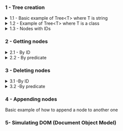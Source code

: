 
### 1 - Tree creation
<details>
  <summary>1.1 - Basic example of Tree&lt;T> where T is string </summary>
  <br>
  <img src="src/SyntaxChecked.FluentSimpleTree.Examples/SyntaxChecked.FluentSimpleTree.Examples/TreeCreation/basictree1.svg">

  <p></p>

  Code:
  ```csharp
      var myTree = new Tree<string>("a");
      var root = myTree.RootNode; //a

      root
        .AddChildren(new[] { "b", "c", "d", "g" })[1] //c
          .AddChildren(new[] { "e", "f" })[0] //e
            .AddChildren(new[] { "h", "i" })[0] //h
            .Parent //e
          .NextSibling //f
            .AddChildren(new[] { "j" })[0] //j
              .AddChildren(new[] { "r", "s", "t" })[2] //t
                .AddChildren(new[] { "z", "k" });
  ```
  Output:

  ![](src/SyntaxChecked.FluentSimpleTree.Examples/SyntaxChecked.FluentSimpleTree.Examples/TreeCreation/output1.png)

  [Full code here](src/SyntaxChecked.FluentSimpleTree.Examples/SyntaxChecked.FluentSimpleTree.Examples/TreeCreation/Example1.cs).
  <hr>
</details>

<details>
  <summary>1.2 - Example of Tree&lt;T> where T is a class</summary>
  <br>
  <img src="https://upload.wikimedia.org/wikipedia/commons/thumb/8/8e/Family_tree.svg/1024px-Family_tree.svg.png" width="60%" style="background-color:white;">

  <p></p>

  Code:
  ```csharp
      var p1 = new Person("Lucas") { Age = 80 };
      var p2 = new Person("Mary") { Age = 60 };
      var p3 = new Person("Jason") { Age = 58 };
      var p4 = new Person("Peter") { Age = 55 };
      var p5 = new Person("Fred") { Age = 35 };
      var p6 = new Person("Jane") { Age = 32 };
      var p7 = new Person("Sean") { Age = 29 };
      var p8 = new Person("Jessica") { Age = 31 };
      var p9 = new Person("Hannah") { Age = 33 };
      var p10 = new Person("Joseph") { Age = 12 };
      var p11 = new Person("John") { Age = 8 };
      var p12 = new Person("Laura") { Age = 3 };

    var myTree = new Tree<Person>(p1);
    var root = myTree.RootNode; //Lucas

    root
      .AddChildren(new Person[] { p2, p3, p4 })[0] //Mary
        .AddChildren(new Person[] { p5, p6 })[0] //Fred
        .Parent //Mary
      .NextSibling //Jason
        .AddChildren(new Person[] { p7, p8, p9 })[1] //Jessica
          .AddChildren(new Person[] { p10, p11, p12 });
  ```
  Output:

  ![](src/SyntaxChecked.FluentSimpleTree.Examples/SyntaxChecked.FluentSimpleTree.Examples/TreeCreation/output2.png)

  [Full code here](src/SyntaxChecked.FluentSimpleTree.Examples/SyntaxChecked.FluentSimpleTree.Examples/TreeCreation/Example2.cs).
  <hr>
</details>

<details>
  <summary>1.3 - Nodes with IDs</summary>
  <br>
  <img src="src/SyntaxChecked.FluentSimpleTree.Examples/SyntaxChecked.FluentSimpleTree.Examples/TreeCreation/tree_ids.svg" width="75%">

  <p></p>

  Code:
  ```csharp
      var myTree = new Tree<string>();
      var root = myTree.RootNode;

      root
        .AddChildren(new[] { ("CEO", "John Smith") })[0] //CEO
          .AddChildren(new[] { ("VP_Marketing", "Susan Jones"),
                              ("VP_Sales", "Rachel Parker"),
                              ("VP_Production", "Tom Allen") })[0] //VP Marketing
            .AddChildren(new[] { ("Manager1", "Alice Johnson") })[0] //Manager1
            .Parent //VP Marketing
          .NextSibling //VP Sales
            .AddChildren(new[] { ("Manager2", "Michael Gross") })[0] //Manager2
            .Parent //VP Sales
          .NextSibling //VP Production
            .AddChildren(new[] { ("Manager3", "Kathy Roberts") }); //Manager3
  ```
  Output:

  ![](src/SyntaxChecked.FluentSimpleTree.Examples/SyntaxChecked.FluentSimpleTree.Examples/TreeCreation/output3.png)

  [Full code here](src/SyntaxChecked.FluentSimpleTree.Examples/SyntaxChecked.FluentSimpleTree.Examples/TreeCreation/Example3.cs).
  <hr>
</details>

### 2 - Getting nodes
<details>
  <summary>2.1 - By ID</summary>
  <br>
  <img src="src/SyntaxChecked.FluentSimpleTree.Examples/SyntaxChecked.FluentSimpleTree.Examples/NodeSearching/node_searching.svg" width="75%">

  <p></p>

  Code:
  ```csharp
      var myTree = new Tree<string>();
      var root = myTree.RootNode;

      root
        .AddChildren(new[] { ("CEO", "John Smith") })[0] //CEO
          .AddChildren(new[] { ("VP_Marketing", "Susan Jones"),
                                ("VP_Sales", "Rachel Parker"),
                                ("VP_Production", "Tom Allen") })[0] //VP Marketing
            .AddChildren(new[] { ("Manager1", "Alice Johnson") })[0] //Manager1
            .Parent //VP Marketing
          .NextSibling //VP Sales
            .AddChildren(new[] { ("Manager2", "Michael Gross") })[0] //Manager2
            .Parent //VP Sales
          .NextSibling //VP Production
            .AddChildren(new[] { ("Manager3", "Kathy Roberts") }); //Manager3

      //You can search the whole tree
      var vp_sales = myTree.GetNodeById("VP_Sales");

      //Or from a specific node
      var manager3 = root.GetDescendant("Manager3");
  ```
  Output:

  ![](src/SyntaxChecked.FluentSimpleTree.Examples/SyntaxChecked.FluentSimpleTree.Examples/NodeSearching/output1.png)

  [Full code here](src/SyntaxChecked.FluentSimpleTree.Examples/SyntaxChecked.FluentSimpleTree.Examples/NodeSearching/Example4.cs).
  <hr>
</details>

<details>
  <summary>2.2 - By predicate</summary>
  <details>
  <summary>2.2.1 - Tree&lt;T> where T is a value type</summary>
  <br>
  <img src="src/SyntaxChecked.FluentSimpleTree.Examples/SyntaxChecked.FluentSimpleTree.Examples/NodeSearching/node_searching_2.svg" width="40%">

  <p></p>

  Code:
  ```csharp
        var myTree = new Tree<int>(34);
        var root = myTree.RootNode;

        root
          .AddChildren(new[] { 21, 13 })[0] //21
            .AddChildren(new[] { 13, 8 })[0] //13
              .AddChildren(new[] { 8, 5 })[0] //8
                .AddChildren(new[] { 5, 3 })[0] //5
                  .AddChildren(new[] { 3, 2 })[0] //3
                    .AddChildren(new[] { 2, 1 })[0] //2
                      .AddChildren(new[] { 1, 1 });

        var oddElements = myTree
                            .GetNodes(data => data % 2 != 0)
                            .Select(node => node.Data);

        var EvenElements = myTree
                            .GetNodes(data => data % 2 == 0)
                            .Select(node => node.Data);
  ```
  Output:

  ![](src/SyntaxChecked.FluentSimpleTree.Examples/SyntaxChecked.FluentSimpleTree.Examples/NodeSearching/output2.png)

  [Full code here](src/SyntaxChecked.FluentSimpleTree.Examples/SyntaxChecked.FluentSimpleTree.Examples/NodeSearching/Example5.cs).
  <hr>
  </details>

  <details>
  <summary>2.2.2 - Tree&lt;string></summary>
  <br>
  <img src="src/SyntaxChecked.FluentSimpleTree.Examples/SyntaxChecked.FluentSimpleTree.Examples/NodeSearching/node_searching_3.svg" width="100%"/>

  <p></p>

  Code:
  ```csharp
        var myTree = new Tree<string>("college");

        var math = myTree.RootNode
                            .AddChildren(new[] { "areas" })[0]
                              .AddChildren(new[] { "Mathematics", "Physics", "Chemistry" })[0]; //Mathematics

        math
          .AddChildren(new[] { "professors", "students" })[0] //professors
            .AddChildren(new[] { "Andrew Dykstra", "James Burton" })[0] //Andrew Dykstra
            .Parent //professors
          .NextSibling //students
            .AddChildren(new[] { "Paul", "Jean" });

        var physics = myTree.RootNode.GetDescendants(item => item == "Physics")[0];

        physics
          .AddChildren(new[] { "professors", "students" })[0] //professors
            .AddChildren(new[] { "Megan M. Smith", "Adam Lark" })[0] //Megan M. Smith
            .Parent //professors
          .NextSibling //students
            .AddChildren(new[] { "James", "Richard" });

        var chemistry = myTree.RootNode.GetDescendants(item => item == "Chemistry")[0];

        chemistry
          .AddChildren(new[] { "professors", "students" })[0] //professors
            .AddChildren(new[] { "Max Majireck", "Michael Welsh" })[0] //
            .Parent //professors
          .NextSibling //students
            .AddChildren(new[] { "Robert", "Monica" });

        var professorsBranches = myTree.RootNode.GetDescendants(item => item == "professors");

        var namesWithPrefixM = professorsBranches
                                .SelectMany(item => item
                                                    .GetChildren(professorName => professorName
                                                                                    .StartsWith("M")));

        var areasBranches = myTree.RootNode.GetDescendants(item => item == "areas");

        var namesWithPrefixJ = areasBranches
                                .SelectMany(item => item
                                                    .GetDescendants(item => item.StartsWith("J")));
  ```
  Output:

  ![](src/SyntaxChecked.FluentSimpleTree.Examples/SyntaxChecked.FluentSimpleTree.Examples/NodeSearching/output3.png)

  [Full code here](src/SyntaxChecked.FluentSimpleTree.Examples/SyntaxChecked.FluentSimpleTree.Examples/NodeSearching/Example6.cs).
  <hr>
  </details>

  <details>
  <summary>2.2.3 - Tree&lt;T> where T is a class</summary>
  <br>
  <img src="src/SyntaxChecked.FluentSimpleTree.Examples/SyntaxChecked.FluentSimpleTree.Examples/NodeSearching/node_searching_4.svg" width="85%">

  <p></p>

  Code:
  ````csharp
      var homeDir = DirTree.RootNode.GetChildren(item => item.Name == "home")[0];

      homeDir
        .AddChildren(new[] { myDirectory })[0]
          .AddChildren(new[] { pdfDocument });

      var sysDirs = DirTree.GetNodes(item => item.Name != "/" &&
                                      item.Type == StorageUnitType.Directory &&
                                      item.Flags == "s");

      var shBinaries = DirTree.GetNodes(item => item.Name.EndsWith("sh") &&
                                        item.Type == StorageUnitType.File &&
                                        item.Flags == "x");

      var utilBinaries = DirTree.GetNodes(item => item.Type == StorageUnitType.File &&
                                          item.Flags == "x" &&
                                          (item.Name == "cat" || item.Name == "cron"));

      var configRulesFiles = DirTree.GetNodes(item => item.Type == StorageUnitType.File &&
                                          item.Flags == "d" &&
                                          item.Extension?.Contains("rules") == true);

      var userDirs = DirTree.GetNodes(item => item.Type == StorageUnitType.Directory &&
                                          item.Flags == "u");

      var userDocAlgebra = DirTree.GetNodes(item => item.Type == StorageUnitType.File &&
                                          item.Flags == "u" &&
                                          item.Extension?.Contains("pdf") == true &&
                                          item.Title?.Contains("Algebra") == true);
  ````
  Output:

  [output4.txt](src/SyntaxChecked.FluentSimpleTree.Examples/SyntaxChecked.FluentSimpleTree.Examples/NodeSearching/output4.txt)

  [Full code here](src/SyntaxChecked.FluentSimpleTree.Examples/SyntaxChecked.FluentSimpleTree.Examples/NodeSearching/Example7.cs).
  <hr>
  </details>
</details>

### 3 - Deleting nodes
<details>
  <summary>3.1 -By ID</summary>
  <br>
  <img src="src/SyntaxChecked.FluentSimpleTree.Examples/SyntaxChecked.FluentSimpleTree.Examples/NodeDeletion/node_deletion.svg" width="75%">

  <p></p>

  Code:
  ```csharp
      root
        .AddChildren(new[] { ("CEO", "John Smith") })[0] //CEO
          .AddChildren(new[] { ("VP_Marketing", "Susan Jones"),
                                ("VP_Sales", "Rachel Parker"),
                                ("VP_Production", "Tom Allen") })[0] //VP Marketing
            .AddChildren(new[] { ("Manager1", "Alice Johnson") })[0] //Manager1
            .Parent //VP Marketing
          .NextSibling //VP Sales
            .AddChildren(new[] { ("Manager2", "Michael Gross") })[0] //Manager2
            .Parent //VP Sales
          .NextSibling //VP Production
            .AddChildren(new[] { ("Manager3", "Kathy Roberts") }); //Manager3

      root.RemoveDescendant("VP_Sales");
      root.RemoveDescendant("Manager1");
  ```
  Output:

  [output1.txt](src/SyntaxChecked.FluentSimpleTree.Examples/SyntaxChecked.FluentSimpleTree.Examples/NodeDeletion/output1.txt)

  [Full code here](src/SyntaxChecked.FluentSimpleTree.Examples/SyntaxChecked.FluentSimpleTree.Examples/NodeDeletion/Example8.cs).
  <hr>
</details>

<details>
 <summary>3.2 -By predicate</summary>
  <br>
  <img src="src/SyntaxChecked.FluentSimpleTree.Examples/SyntaxChecked.FluentSimpleTree.Examples/NodeDeletion/node_deletion_2.svg" width="75%">

  <p></p>

  Code:
  ```csharp
      root
        .AddChildren(new[] { "Lucas" })[0] //Lucas
          .AddChildren(new[] { "Mary", "Jason", "Peter" })[0] //Mary
            .AddChildren(new[] { "Fred", "Jane" })[0] //Fred
            .Parent //Mary
          .NextSibling //Jason
            .AddChildren(new[] { "Sean", "Jessica", "Hannah" })[1] //Jessica
              .AddChildren(new[] { "Joseph", "John", "Jennifer" });

      root.RemoveDescendants(item => item == "Jane" || item.StartsWith("Je"));
  ```
  Output:

  [output2.txt](src/SyntaxChecked.FluentSimpleTree.Examples/SyntaxChecked.FluentSimpleTree.Examples/NodeDeletion/output2.txt)

  [Full code here](src/SyntaxChecked.FluentSimpleTree.Examples/SyntaxChecked.FluentSimpleTree.Examples/NodeDeletion/Example9.cs).
 <hr>
</details>

### 4 - Appending nodes
Basic example of how to append a node to another one

### 5- Simulating DOM (Document Object Model)
